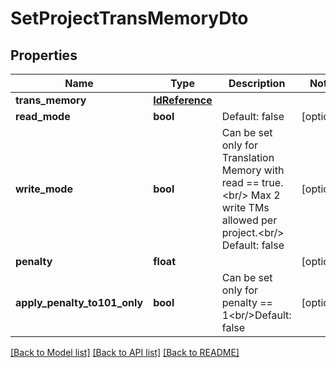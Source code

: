 # SetProjectTransMemoryDto

## Properties
Name | Type | Description | Notes
------------ | ------------- | ------------- | -------------
**trans_memory** | [**IdReference**](IdReference.md) |  | 
**read_mode** | **bool** | Default: false | [optional] 
**write_mode** | **bool** | Can be set only for Translation Memory with read &#x3D;&#x3D; true.&lt;br/&gt;         Max 2 write TMs allowed per project.&lt;br/&gt;         Default: false | [optional] 
**penalty** | **float** |  | [optional] 
**apply_penalty_to101_only** | **bool** | Can be set only for penalty &#x3D;&#x3D; 1&lt;br/&gt;Default: false | [optional] 

[[Back to Model list]](../README.md#documentation-for-models) [[Back to API list]](../README.md#documentation-for-api-endpoints) [[Back to README]](../README.md)


